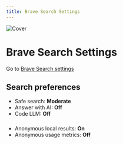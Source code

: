 ```yaml
---
title: Brave Search Settings
---
```


![Cover](/assets/covers/brave.png)

# Brave Search Settings

Go to [Brave Search settings](https://search.brave.com/settings)

## Search preferences
- Safe search: **Moderate**
- Answer with AI: **Off**
- Code LLM: **Off**

###

- Anonymous local results: **On**
- Anonymous usage metrics: **Off**
